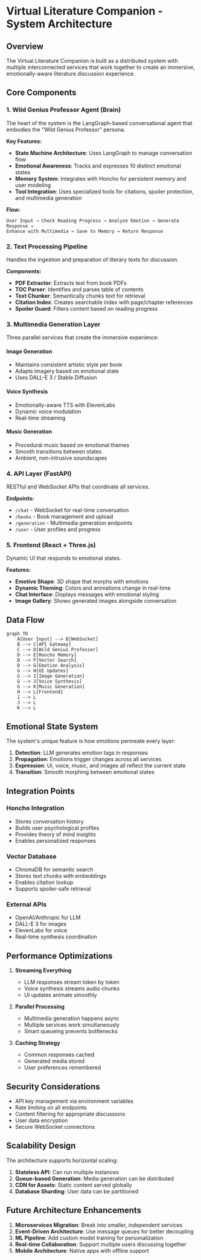 # Virtual Literature Companion - System Architecture

## Overview

The Virtual Literature Companion is built as a distributed system with multiple interconnected services that work together to create an immersive, emotionally-aware literature discussion experience.

## Core Components

### 1. Wild Genius Professor Agent (Brain)

The heart of the system is the LangGraph-based conversational agent that embodies the "Wild Genius Professor" persona.

**Key Features:**
- **State Machine Architecture**: Uses LangGraph to manage conversation flow
- **Emotional Awareness**: Tracks and expresses 10 distinct emotional states
- **Memory System**: Integrates with Honcho for persistent memory and user modeling
- **Tool Integration**: Uses specialized tools for citations, spoiler protection, and multimedia generation

**Flow:**
```
User Input → Check Reading Progress → Analyze Emotion → Generate Response → 
Enhance with Multimedia → Save to Memory → Return Response
```

### 2. Text Processing Pipeline

Handles the ingestion and preparation of literary texts for discussion.

**Components:**
- **PDF Extractor**: Extracts text from book PDFs
- **TOC Parser**: Identifies and parses table of contents
- **Text Chunker**: Semantically chunks text for retrieval
- **Citation Index**: Creates searchable index with page/chapter references
- **Spoiler Guard**: Filters content based on reading progress

### 3. Multimedia Generation Layer

Three parallel services that create the immersive experience:

#### Image Generation
- Maintains consistent artistic style per book
- Adapts imagery based on emotional state
- Uses DALL-E 3 / Stable Diffusion

#### Voice Synthesis
- Emotionally-aware TTS with ElevenLabs
- Dynamic voice modulation
- Real-time streaming

#### Music Generation
- Procedural music based on emotional themes
- Smooth transitions between states
- Ambient, non-intrusive soundscapes

### 4. API Layer (FastAPI)

RESTful and WebSocket APIs that coordinate all services.

**Endpoints:**
- `/chat` - WebSocket for real-time conversation
- `/books` - Book management and upload
- `/generation` - Multimedia generation endpoints
- `/user` - User profiles and progress

### 5. Frontend (React + Three.js)

Dynamic UI that responds to emotional states.

**Features:**
- **Emotive Shape**: 3D shape that morphs with emotions
- **Dynamic Theming**: Colors and animations change in real-time
- **Chat Interface**: Displays messages with emotional styling
- **Image Gallery**: Shows generated images alongside conversation

## Data Flow

```mermaid
graph TD
    A[User Input] --> B[WebSocket]
    B --> C[API Gateway]
    C --> D[Wild Genius Professor]
    D --> E[Honcho Memory]
    D --> F[Vector Search]
    D --> G[Emotion Analysis]
    G --> H[UI Updates]
    G --> I[Image Generation]
    G --> J[Voice Synthesis]
    G --> K[Music Generation]
    H --> L[Frontend]
    I --> L
    J --> L
    K --> L
```

## Emotional State System

The system's unique feature is how emotions permeate every layer:

1. **Detection**: LLM generates emotion tags in responses
2. **Propagation**: Emotions trigger changes across all services
3. **Expression**: UI, voice, music, and images all reflect the current state
4. **Transition**: Smooth morphing between emotional states

## Integration Points

### Honcho Integration
- Stores conversation history
- Builds user psychological profiles
- Provides theory of mind insights
- Enables personalized responses

### Vector Database
- ChromaDB for semantic search
- Stores text chunks with embeddings
- Enables citation lookup
- Supports spoiler-safe retrieval

### External APIs
- OpenAI/Anthropic for LLM
- DALL-E 3 for images
- ElevenLabs for voice
- Real-time synthesis coordination

## Performance Optimizations

1. **Streaming Everything**
   - LLM responses stream token by token
   - Voice synthesis streams audio chunks
   - UI updates animate smoothly

2. **Parallel Processing**
   - Multimedia generation happens async
   - Multiple services work simultaneously
   - Smart queueing prevents bottlenecks

3. **Caching Strategy**
   - Common responses cached
   - Generated media stored
   - User preferences remembered

## Security Considerations

- API key management via environment variables
- Rate limiting on all endpoints
- Content filtering for appropriate discussions
- User data encryption
- Secure WebSocket connections

## Scalability Design

The architecture supports horizontal scaling:

1. **Stateless API**: Can run multiple instances
2. **Queue-based Generation**: Media generation can be distributed
3. **CDN for Assets**: Static content served globally
4. **Database Sharding**: User data can be partitioned

## Future Architecture Enhancements

1. **Microservices Migration**: Break into smaller, independent services
2. **Event-Driven Architecture**: Use message queues for better decoupling
3. **ML Pipeline**: Add custom model training for personalization
4. **Real-time Collaboration**: Support multiple users discussing together
5. **Mobile Architecture**: Native apps with offline support